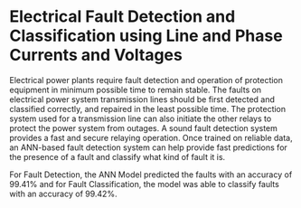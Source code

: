 # Electrical Fault Detection and Classification using Line and Phase Currents and Voltages

Electrical power plants require fault detection and operation of protection equipment in minimum possible time to remain stable. The faults on electrical power system transmission lines should be first detected and classified correctly, and repaired in the least possible time. The protection system used for a transmission line can also initiate the other relays to protect the power system from outages. A sound fault detection system provides a fast and secure relaying operation. Once trained on reliable data, an ANN-based fault detection system can help provide fast predictions for the presence of a fault and classify what kind of fault it is.

For Fault Detection, the ANN Model predicted the faults with an accuracy of 99.41% and for Fault Classification, the model was able to classify faults with an accuracy of 99.42%.
